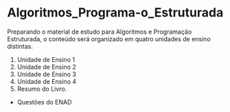 # Algoritmos_Programa-o_Estruturada
Preparando o material de estudo para Algoritmos e Programação Estruturada, o conteúdo será organizado em quatro unidades de ensino distintas.

1. Unidade de Ensino 1
2. Unidade de Ensino 2
3. Unidade de Ensino 3
4. Unidade de Ensino 4
5. Resumo do Livro.

- Questões do ENAD
